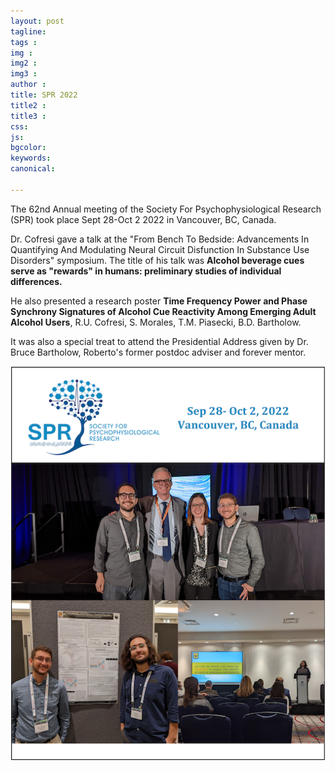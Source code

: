```yaml
---
layout: post
tagline: 
tags : 
img : 
img2 :
img3 : 
author : 
title: SPR 2022
title2 : 
title3 : 
css: 
js: 
bgcolor: 
keywords: 
canonical:

---
```


The 62nd Annual meeting of the Society For Psychophysiological Research (SPR) took place Sept 28-Oct 2 2022 in Vancouver, BC, Canada.

Dr. Cofresi gave a talk at the "From Bench To Bedside: Advancements In Quantifying And Modulating Neural Circuit Disfunction In Substance Use Disorders" symposium. The title of his talk was **Alcohol beverage cues serve as "rewards" in humans: preliminary studies of individual differences.**

He also presented a research poster **Time Frequency Power and Phase Synchrony Signatures of Alcohol Cue Reactivity Among Emerging Adult Alcohol Users**, R.U. Cofresi, S. Morales, T.M. Piasecki, B.D. Bartholow.

It was also a special treat to attend the Presidential Address given by Dr. Bruce Bartholow, Roberto's former postdoc adviser and forever mentor.

<span class="image small"><img src="assets/images/news/spr2022.png" alt="" width="600"/></span>
